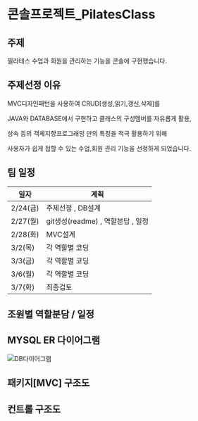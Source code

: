 # 콘솔프로젝트_PilatesClass
## 주제

필라테스 수업과 회원을 관리하는 기능을 콘솔에 구현했습니다.

## 주제선정 이유

MVC디자인패턴을 사용하여 CRUD[생성,읽기,갱신,삭제]를 

JAVA와 DATABASE에서 구현하고 클래스의 구성멤버를 자유롭게 활용, 

상속 등의 객체지향프로그래밍 만의 특징을 적극 활용하기 위해 

사용자가 쉽게 접할 수 있는 수업,회원 관리 기능을 선정하게 되었습니다.



## 팀 일정
| 일자 | 계획 |
|---|---|
| 2/24(금) | 주제선정 , DB설계|
| 2/27(월) | git생성(readme) , 역할분담 , 일정 |
| 2/28(화) | MVC설계 |
| 3/2(목) | 각 역할별 코딩 |
| 3/3(금) | 각 역할별 코딩 |
| 3/6(월) | 각 역할별 코딩 |
| 3/7(화) | 최종검토 |

## 조원별 역할분담 / 일정



## MYSQL ER 다이어그램
![DB다이어그램](https://user-images.githubusercontent.com/121651792/221512220-a482b88c-24ae-4c3f-a2c8-8a5d524201fb.png)

## 패키지[MVC] 구조도
## 컨트롤 구조도
